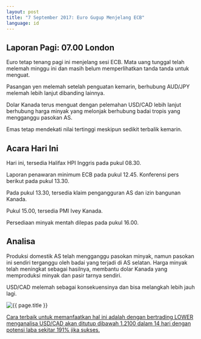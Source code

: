 ```yaml
---
layout: post
title: "7 September 2017: Euro Gugup Menjelang ECB"
language: id
---
```

## Laporan Pagi: 07.00 London

Euro tetap tenang pagi ini menjelang sesi ECB. Mata uang tunggal telah melemah minggu ini dan masih belum memperlihatkan tanda tanda untuk menguat.

Pasangan yen melemah setelah penguatan kemarin, berhubung AUD/JPY melemah lebih lanjut dibanding lainnya. 

Dolar Kanada terus menguat dengan pelemahan USD/CAD lebih lanjut berhubung harga minyak yang melonjak berhubung badai tropis yang mengganggu pasokan AS.   

Emas tetap mendekati nilai tertinggi meskipun sedikit terbalik kemarin.

## Acara Hari Ini

Hari ini, tersedia Halifax HPI Inggris pada pukul 08.30.

Laporan penawaran minimum ECB pada pukul 12.45. Konferensi pers berikut pada pukul 13.30.

Pada pukul 13.30, tersedia klaim pengangguran AS dan izin bangunan Kanada.

Pukul 15.00, tersedia PMI Ivey Kanada.

Persediaan minyak mentah dilepas pada pukul 16.00.

## Analisa

Produksi domestik AS telah mengganggu pasokan minyak, namun pasokan ini sendiri terganggu oleh badai yang terjadi di AS selatan. Harga minyak telah meningkat sebagai hasilnya, membantu dolar Kanada yang memproduksi minyak dan pasir tarnya sendiri.

USD/CAD melemah sebagai konsekuensinya dan bisa melangkah lebih jauh lagi.

<img src="{{ site.url }}/images/sep-17/id-07-sep-17.png" alt="{{ page.title }}" title="{{ page.title }}">

<a href="%LINK%%?currency=USD& market=forex&underlying=frxUSDCAD&formname=higherlower&duration_amount=14&duration_units=d&amount=10&amount_type=payout&expiry_type=duration&barrier=1.21" target="_blank">Cara terbaik untuk memanfaatkan hal ini adalah dengan bertrading LOWER menganalisa USD/CAD akan ditutup dibawah 1.2100 dalam 14 hari dengan potensi laba sekitar 191% jika sukses.</a>